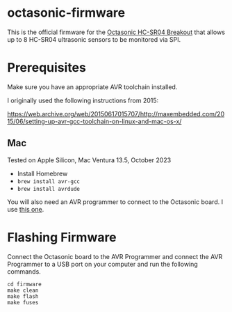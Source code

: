 # octasonic-firmware

This is the official firmware for the [Octasonic HC-SR04 Breakout](https://www.tindie.com/products/andygrove73/octasonic-8-x-hc-sr04-ultrasonic-breakout-board/) that allows up to 8 HC-SR04 ultrasonic sensors to be monitored via SPI. 

# Prerequisites

Make sure you have an appropriate AVR toolchain installed.

I originally used the following instructions from 2015:

https://web.archive.org/web/20150617015707/http://maxembedded.com/2015/06/setting-up-avr-gcc-toolchain-on-linux-and-mac-os-x/

## Mac

Tested on Apple Silicon, Mac Ventura 13.5,  October 2023

- Install Homebrew
- `brew install avr-gcc`
- `brew install avrdude`

You will also need an AVR programmer to connect to the Octasonic board. 
I use [this one](https://www.sparkfun.com/products/9825). 

# Flashing Firmware

Connect the Octasonic board to the AVR Programmer and connect the AVR Programmer to a USB port on your computer and run the following commands.

```
cd firmware
make clean
make flash
make fuses
```



